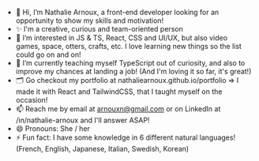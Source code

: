 - 👋 Hi, I’m Nathalie Arnoux, a front-end developer looking for an opportunity to show my skills and motivation!
- ✨ I'm a creative, curious and team-oriented person
- 👀 I’m interested in JS & TS, React, CSS and UI/UX, but also video games, space, otters, crafts, etc. I love learning new things so the list could go on and on!
- 🌱 I’m currently teaching myself TypeScript out of curiosity, and also to improve my chances at landing a job! (And I'm loving it so far, it's great!)
- 🗂️ Go checkout my portfolio at nathaliearnoux.github.io/portfolio => I made it with React and TailwindCSS, that I taught myself on the occasion!
- 📫 Reach me by email at arnouxn@gmail.com or on LinkedIn at /in/nathalie-arnoux and I'll answer ASAP!
- 😄 Pronouns: She / her
- ⚡ Fun fact: I have some knowledge in 6 different natural languages! (French, English, Japanese, Italian, Swedish, Korean)
